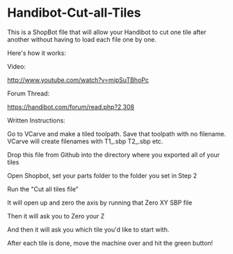 Handibot-Cut-all-Tiles
======================

This is a ShopBot file that will allow your Handibot to cut one tile after another without having to load each file one by one.

Here's how it works:

Video:

http://www.youtube.com/watch?v=mipSuTBhoPc

Forum Thread:

https://handibot.com/forum/read.php?2,308

Written Instructions:

Go to VCarve and make a tiled toolpath. Save that toolpath with no filename. VCarve will create filenames with T1_.sbp T2_.sbp etc.

Drop this file from Github into the directory where you exported all of your tiles

Open Shopbot, set your parts folder to the folder you set in Step 2

Run the "Cut all tiles file"

It will open up and zero the axis by running that Zero XY SBP file

Then it will ask you to Zero your Z

And then it will ask you which tile you'd like to start with.

After each tile is done, move the machine over and hit the green button!




